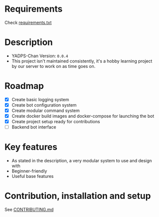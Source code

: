 # Requirements
Check [requirements.txt](https://github.com/pritam42069/yadps-chan/blob/main-(stable)/requirements.txt)

# Description
- YADPS-Chan Version: `0.0.4`
- This project isn't maintained consistently, it's a hobby learning project by our server to work on as time goes on.

# Roadmap
 * [x] Create basic logging system
 * [x] Create bot configuration system
 * [x] Create modular command system
 * [x] Create docker build images and docker-compose for launching the bot
 * [x] Create project setup ready for contributions
 * [ ] Backend bot interface

# Key features
- As stated in the description, a very modular system to use and design with
- Beginner-friendly
- Useful base features

# Contribution, installation and setup
See [CONTRIBUTING.md](CONTRIBUTING.md)
